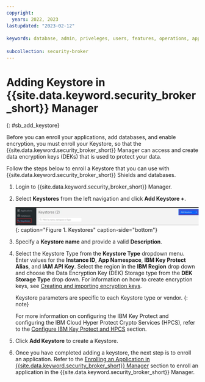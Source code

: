 ```yaml
---
copyright:
  years: 2022, 2023
lastupdated: "2023-02-12"

keywords: database, admin, priveleges, users, features, operations, application

subcollection: security-broker
---
```


# Adding Keystore in {{site.data.keyword.security_broker_short}} Manager
{: #sb_add_keystore}

Before you can enroll your applications, add databases, and enable encryption, you must enroll your Keystore, so that the {{site.data.keyword.security_broker_short}} Manager can access and create data encryption keys (DEKs) that is used to protect your data. 
    
Follow the steps below to enroll a Keystore that you can use with {{site.data.keyword.security_broker_short}} Shields and databases.

1. Login to {{site.data.keyword.security_broker_short}} Manager.

2. Select **Keystores** from the left navigation and click **Add Keystore +**.

   ![Keystores](../images/keystore.svg){: caption="Figure 1. Keystores" caption-side="bottom"}

3. Specify a **Keystore name** and provide a valid **Description**.

4. Select the Keystore Type from the **Keystore Type** dropdown menu. 
    Enter values for the **Instance ID**, **App Namespace**, **IBM Key Protect Alias**, and **IAM API Key**. Select the region in the **IBM Region** drop down and choose the Data
    Encryption Key (DEK) Storage type from the **DEK Storage Type** drop down. For information on how to create encryption keys, see [Creating and importing encryption
    keys](https://cloud.ibm.com/docs/key-protect?topic=key-protect-tutorial-import-keys).

   Keystore parameters are specific to each Keystore type or vendor. 
   {: note}

   For more information on configuring the IBM Key Protect and configuring the IBM Cloud Hyper Protect Crypto Services (HPCS), refer to the [Configure IBM Key Protect and HPCS](/docs/security-broker?topic=security-broker-sb_configure_Keyprotect) section.

5. Click **Add Keystore** to create a Keystore.

6. Once you have completed adding a keystore, the next step is to enroll an application. Refer to the [Enrolling an Application in {{site.data.keyword.security_broker_short}} Manager](/docs/security-broker?topic=security-broker-sb_enroll_app) section to enroll an application in the {{site.data.keyword.security_broker_short}} Manager.



